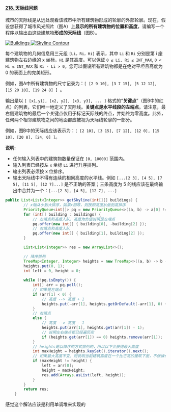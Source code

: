 #### [218. 天际线问题](https://leetcode-cn.com/problems/the-skyline-problem/)

城市的天际线是从远处观看该城市中所有建筑物形成的轮廓的外部轮廓。现在，假设您获得了城市风光照片（图A）上**显示的所有建筑物的位置和高度**，请编写一个程序以输出由这些建筑物**形成的天际线**（图B）。

[![Buildings](https://assets.leetcode-cn.com/aliyun-lc-upload/uploads/2018/10/22/skyline1.png) ](https://leetcode-cn.com/static/images/problemset/skyline1.jpg)[![Skyline Contour](https://assets.leetcode-cn.com/aliyun-lc-upload/uploads/2018/10/22/skyline2.png)](https://leetcode-cn.com/static/images/problemset/skyline2.jpg)

每个建筑物的几何信息用三元组 `[Li，Ri，Hi]` 表示，其中 `Li` 和 `Ri` 分别是第 i 座建筑物左右边缘的 x 坐标，`Hi` 是其高度。可以保证 `0 ≤ Li, Ri ≤ INT_MAX`, `0 < Hi ≤ INT_MAX` 和 `Ri - Li > 0`。您可以假设所有建筑物都是在绝对平坦且高度为 0 的表面上的完美矩形。

例如，图A中所有建筑物的尺寸记录为：`[ [2 9 10], [3 7 15], [5 12 12], [15 20 10], [19 24 8] ] `。

输出是以 `[ [x1,y1], [x2, y2], [x3, y3], ... ]` 格式的“**关键点**”（图B中的红点）的列表，它们唯一地定义了天际线。**关键点是水平线段的左端点**。请注意，最右侧建筑物的最后一个关键点仅用于标记天际线的终点，并始终为零高度。此外，任何两个相邻建筑物之间的地面都应被视为天际线轮廓的一部分。

例如，图B中的天际线应该表示为：`[ [2 10], [3 15], [7 12], [12 0], [15 10], [20 8], [24, 0] ]`。

**说明:**

- 任何输入列表中的建筑物数量保证在 `[0, 10000]` 范围内。
- 输入列表已经按左 `x` 坐标 `Li` 进行升序排列。
- 输出列表必须按 x 位排序。
- 输出天际线中不得有连续的相同高度的水平线。例如 `[...[2 3], [4 5], [7 5], [11 5], [12 7]...]` 是不正确的答案；三条高度为 5 的线应该在最终输出中合并为一个：`[...[2 3], [4 5], [12 7], ...]`

```java
public List<List<Integer>> getSkyline(int[][] buildings) {
        // x轴从小到大排序，如果x相等，则按照高度从低到高排序
        PriorityQueue<int[]> pq = new PriorityQueue<>((a, b) -> a[0] != b[0] ? a[0] - b[0] : a[1] - b[1]);
        for (int[] building : buildings) {
            // 左端点和高度入队，高度为负值说明是左端点
            pq.offer(new int[] { building[0], -building[2] });
            // 右端点和高度入队
            pq.offer(new int[] { building[1], building[2] });
        }

        List<List<Integer>> res = new ArrayList<>();

        // 降序排列
        TreeMap<Integer, Integer> heights = new TreeMap<>((a, b) -> b - a);
        heights.put(0, 1);
        int left = 0, height = 0;
        
        while (!pq.isEmpty()) {
            int[] arr = pq.poll();
            // 如果是左端点
            if (arr[1] < 0) {
                // 高度 --> 高度 + 1
                heights.put(-arr[1], heights.getOrDefault(-arr[1], 0) + 1);
            } 
            // 右端点
            else {
                // 高度 --> 高度 - 1
                heights.put(arr[1], heights.get(arr[1]) - 1);
                // 说明左右端点都已经遍历完
                if (heights.get(arr[1]) == 0) heights.remove(arr[1]);
            }
            // heights是以降序的方式排列的，所以以下会获得最大高度
            int maxHeight = heights.keySet().iterator().next();
            // 如果最大高度不变，则说明当前建筑高度在一个比它高的建筑下面，不做操作
            if (maxHeight != height) {
                left = arr[0];
                height = maxHeight;
                res.add(Arrays.asList(left, height));
            }
        }
        return res;
    }
```

感觉这个解法应该是利用单调堆来实现的